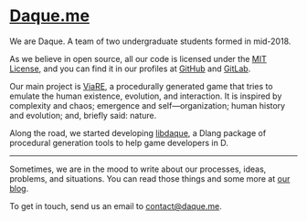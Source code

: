 # [Daque.me](https://daque.me/)

We are Daque. A team of two undergraduate students formed in mid-2018.

As we believe in open source, all our code is licensed under the [MIT License](https://choosealicense.com/licenses/mit/), and you can find it in our profiles at [GitHub](https://github.com/daque-dev) and [GitLab](https://gitlab.com/daque).

Our main project is [ViaRE](https://daque.me/viare), a procedurally generated game that tries to emulate the human existence, evolution, and interaction. It is inspired by complexity and chaos; emergence and self—organization; human history and evolution; and, briefly said: nature.

Along the road, we started developing [libdaque](https://code.dlang.org/packages/libdaque), a Dlang package of procedural generation tools to help game developers in D.

---

Sometimes, we are in the mood to write about our processes, ideas, problems, and situations. You can read those things and some more at [our blog](https://daque.me/blog).

To get in touch, send us an email to [contact@daque.me](mailto:contact@daque.me).